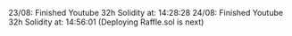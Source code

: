 23/08: Finished Youtube 32h Solidity at: 14:28:28
24/08: Finished Youtube 32h Solidity at: 14:56:01 (Deploying Raffle.sol is next)